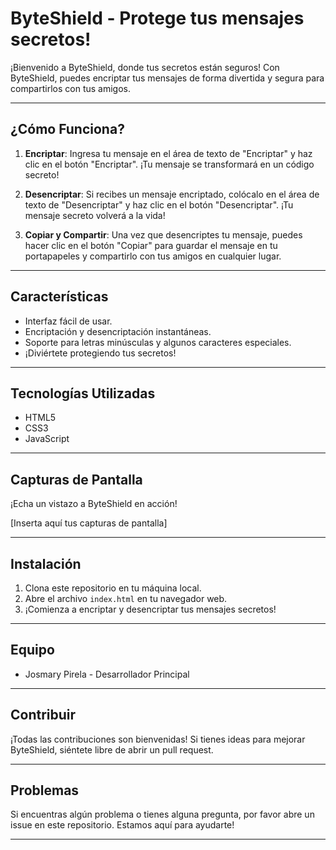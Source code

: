 # ByteShield - Protege tus mensajes secretos!

¡Bienvenido a ByteShield, donde tus secretos están seguros! Con ByteShield, puedes encriptar tus mensajes de forma divertida y segura para compartirlos con tus amigos.

---

## ¿Cómo Funciona?

1. **Encriptar**: Ingresa tu mensaje en el área de texto de "Encriptar" y haz clic en el botón "Encriptar". ¡Tu mensaje se transformará en un código secreto!
   
2. **Desencriptar**: Si recibes un mensaje encriptado, colócalo en el área de texto de "Desencriptar" y haz clic en el botón "Desencriptar". ¡Tu mensaje secreto volverá a la vida!

3. **Copiar y Compartir**: Una vez que desencriptes tu mensaje, puedes hacer clic en el botón "Copiar" para guardar el mensaje en tu portapapeles y compartirlo con tus amigos en cualquier lugar.

---

## Características

- Interfaz fácil de usar.
- Encriptación y desencriptación instantáneas.
- Soporte para letras minúsculas y algunos caracteres especiales.
- ¡Diviértete protegiendo tus secretos!

---

## Tecnologías Utilizadas

- HTML5
- CSS3
- JavaScript

---

## Capturas de Pantalla

¡Echa un vistazo a ByteShield en acción!

[Inserta aquí tus capturas de pantalla]

---

## Instalación

1. Clona este repositorio en tu máquina local.
2. Abre el archivo `index.html` en tu navegador web.
3. ¡Comienza a encriptar y desencriptar tus mensajes secretos!

---

## Equipo

- Josmary Pirela - Desarrollador Principal

---

## Contribuir

¡Todas las contribuciones son bienvenidas! Si tienes ideas para mejorar ByteShield, siéntete libre de abrir un pull request.

---

## Problemas

Si encuentras algún problema o tienes alguna pregunta, por favor abre un issue en este repositorio. Estamos aquí para ayudarte!

---
